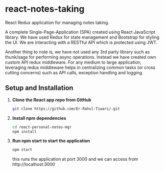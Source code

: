 # react-notes-taking

React Redux application for managing notes taking.

A complete Single-Page-Application (SPA) created using React JavaScript library. We have used Redux for state management and Bootstrap for styling the UI. We are interacting with a RESTful API which is protected using JWT.

Another thing to note is, we have not used any 3rd party library such as thunk/saga for performing async operations. Instead we have created own custom API redux middleware. For any medium to large application, leveraging redux middleware helps in centralizing common tasks (or cross cutting concerns) such as API calls, exception handling and logging.


## Setup and Installation

1. **Clone the React app repo from GitHub**
   ```sh
   git clone https://github.com/Er-Rahul-Tiwari/.git
   ```
2. **Install npm dependencies**
   ```sh
   cd react-personal-notes-mgr
   npm install
   ```
3. **Run npm start to start the application**
   ```sh
   npm start
   ```
   this runs the application at port 3000 and we can access from http://localhost:3000
